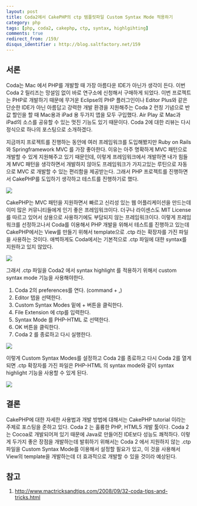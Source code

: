 ```yaml
---
layout: post
title: Coda2에서 CakePHP의 ctp 템플릿파일 Custom Syntax Mode 적용하기
category: php
tags: [php, coda2, cakephp, ctp, syntax, highlgihting]
comments: true
redirect_from: /159/
disqus_identifier : http://blog.saltfactory.net/159
---
```


## 서론

Coda는 Mac 에서 PHP를 개발할 때 가장 아름다운 IDE가 아닌가 생각이 든다. 이번 Coda 2 릴리즈는 망설임 없이 바로 연구소에 신청해서 구매하게 되었다. 이번 프로젝트는 PHP로 개발하기 때문에 무거운 Eclipse의 PHP 플러그인이나 Editor Plus와 같은 단순한 IDE가 아닌 아름답고 강력한 개발 환경을 지원해주는 Coda 2 런칭 기념으로 반값 할인을 할 때 Mac용과 iPad 용 두가지 앱을 모두 구입했다. Air Play 로 Mac과 iPad의 소스를 공유할 수 있는 멋진 기능도 있기 때문이다. Coda 2에 대한 리뷰는 다시 정식으로 하나의 포스팅으로 소개하겠다.

<!--more-->

지금까지 프로젝트를 진행하는 동안에 여러 프레임워크를 도입해봤지만 Ruby on Rails와 Springframework MVC 를 가장 좋아한다. 이유는 아주 명확하게 MVC 패턴으로 개발할 수 있게 지원해주고 있기 때문인데, 이렇게 프레임워크에서 개발하면 내가 힘들게 MVC 패턴을 생각하면서 개발하지 않아도 프레임워크가 가지고있는 루틴으로 자동으로 MVC 로 개발할 수 있는 편리함을 제공받는다. 그래서 PHP 프로젝트를 진행하면서 CakePHP를 도입하기 생각하고 테스트를 진행하기로 했다.

![](http://asset.hibrainapps.net/saltfactory/images/98c347c7-374d-4d4f-8529-fff71e5e083c)

CakePHP는 MVC 패턴을 지원하면서 빠르고 신리성 있는 웹 어플리케이션을 만드는데 이미 많은 커뮤니티들에게 인기 좋은 프레임워크이다. 더구나 라이센스도 MIT License를 따르고 있어서 상용으로 사용하기에도 부담되지 않는 프레임워크이다. 이렇게 프레임워크를 선정하고나서 Coda를 이용해서 PHP 개발을 위해서 테스트를 진행하고 있는데 CakePHP에서는 View를 만들기 위해서 template으로 .ctp 라는 확장자를 가진 파일을 사용하는 것이다. 애썩하게도 Coda에서는 기본적으로 .ctp 파일에 대한 syntax를 지원하고 있지 않았다.

![](http://asset.hibrainapps.net/saltfactory/images/1b97a549-f494-4452-9b41-bf83ec10861c)

그래서 .ctp 파일을 Coda2 에서 syntax highlight 를 적용하기 위해서 custom syntax mode 기능을 사용해야한다.
1. Coda 2의 preferences를 연다. (command + ,)
2. Editor 탭을 선택한다.
3. Custom Syntax Modes 밑에 + 버튼을 클릭한다.
4. File Extension 에 ctp를 입력한다.
5. Syntax Mode 를 PHP-HTML 로 선택한다.
6. OK 버튼을 클릭한다.
7. Coda 2 를 종료하고 다시 실행한다.

![](http://asset.hibrainapps.net/saltfactory/images/10fdedee-3a69-4d82-87b9-7c998028f15f)

이렇게 Custom Syntax Modes를 설정하고 Coda 2를 종료하고 다시 Coda 2를 열게되면 .ctp 확장자를 가진 파일은 PHP-HTML 의 syntax mode와 같이 syntax highlight 기능을 사용할 수 있게 된다.

![](http://asset.hibrainapps.net/saltfactory/images/f13b1780-7a14-4287-b7f8-fbecd8b689b4)

## 결론

CakePHP에 대한 자세한 사용법과 개발 방법에 대해서는 CakePHP tutorial 이라는 주제로 포스팅을 준하고 있다. Coda 2 는 훌륭한 PHP, HTML5 개발 툴이다. Coda 2는 Cocoa로 개발되어져 있기 때문에 Java로 만들어진 IDE보다 성능도 쾌적하다. 이렇게 두가지 좋은 장점을 개발하는데 발휘하기 위해서는 Coda 2 에서 지원하지 않는 .ctp 파일을 Custom Syntax Mode를 이용해서 설정할 필요가 있고, 이 것을 사용해서 View의 template을 개발하는데 더 효과적으로 개발할 수 있을 것이라 예상된다.

## 참고

1. http://www.mactricksandtips.com/2008/09/32-coda-tips-and-tricks.html

